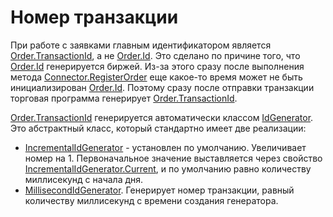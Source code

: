 # Номер транзакции

При работе с заявками главным идентификатором является [Order.TransactionId](xref:StockSharp.BusinessEntities.Order.TransactionId), а не [Order.Id](xref:StockSharp.BusinessEntities.Order.Id). Это сделано по причине того, что [Order.Id](xref:StockSharp.BusinessEntities.Order.Id) генерируется биржей. Из\-за этого сразу после выполнения метода [Connector.RegisterOrder](xref:StockSharp.Algo.Connector.RegisterOrder) еще какое\-то время может не быть инициализирован [Order.Id](xref:StockSharp.BusinessEntities.Order.Id). Поэтому сразу после отправки транзакции торговая программа генерирует [Order.TransactionId](xref:StockSharp.BusinessEntities.Order.TransactionId). 

[Order.TransactionId](xref:StockSharp.BusinessEntities.Order.TransactionId) генерируется автоматически классом [IdGenerator](xref:Ecng.Common.IdGenerator). Это абстрактный класс, который стандартно имеет две реализации: 

- [IncrementalIdGenerator](xref:Ecng.Common.IncrementalIdGenerator) \- установлен по умолчанию. Увеличивает номер на 1. Первоначальное значение выставляется через свойство [IncrementalIdGenerator.Current](xref:Ecng.Common.IncrementalIdGenerator.Current), и по умолчанию равно количеству миллисекунд с начала дня. 
- [MillisecondIdGenerator](xref:Ecng.Common.MillisecondIdGenerator). Генерирует номер транзакции, равный количеству миллисекунд с времени создания генератора. 
